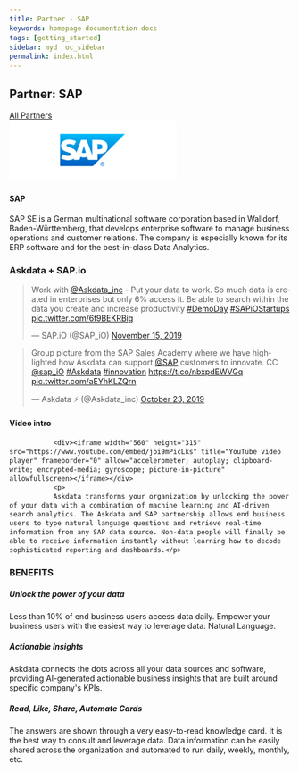 ```yaml
---
title: Partner - SAP
keywords: homepage documentation docs
tags: [getting_started]
sidebar: myd  oc_sidebar
permalink: index.html
---
```


## Partner: SAP

<div class="bg-white rounded-5" style="background-color: var(--blue-100)!important">
     <section class="p-4 justify-content-center  w-100">
      <a href="/partners/index" class="btn btn-secondary"><span class="fa fa-arrow-left"></span>All Partners</a>
         <div class="card m-2 mx-auto" style="max-width: 800px;">
          <img src="/media/partners/sap.png" class="card-img-top" alt="Abole" style="max-width:300px">
          <div class="card-body">
            <h4 class="card-title">SAP</h4>
            <p class="card-text">
SAP SE is a German multinational software corporation based in Walldorf, Baden-Württemberg, that develops enterprise software to manage business operations and customer relations. The company is especially known for its ERP software and for the best-in-class Data Analytics.
            </p>
               
### Askdata + SAP.io
               
<blockquote class="twitter-tweet"><p lang="en" dir="ltr">Work with <a href="https://twitter.com/Askdata_inc?ref_src=twsrc%5Etfw">@Askdata_inc</a> - Put your data to work. So much data is created in enterprises but only 6% access it. Be able to search within the data you create and increase productivity <a href="https://twitter.com/hashtag/DemoDay?src=hash&amp;ref_src=twsrc%5Etfw">#DemoDay</a> <a href="https://twitter.com/hashtag/SAPiOStartups?src=hash&amp;ref_src=twsrc%5Etfw">#SAPiOStartups</a> <a href="https://t.co/6t9BEKRBig">pic.twitter.com/6t9BEKRBig</a></p>&mdash; SAP.iO (@SAP_iO) <a href="https://twitter.com/SAP_iO/status/1195179460791635968?ref_src=twsrc%5Etfw">November 15, 2019</a></blockquote> <script async src="https://platform.twitter.com/widgets.js" charset="utf-8"></script>

<blockquote class="twitter-tweet"><p lang="en" dir="ltr">Group picture from the SAP Sales Academy where we have highlighted how Askdata can support <a href="https://twitter.com/SAP?ref_src=twsrc%5Etfw">@SAP</a> customers to innovate. CC <a href="https://twitter.com/SAP_iO?ref_src=twsrc%5Etfw">@sap_iO</a> <a href="https://twitter.com/hashtag/Askdata?src=hash&amp;ref_src=twsrc%5Etfw">#Askdata</a> <a href="https://twitter.com/hashtag/innovation?src=hash&amp;ref_src=twsrc%5Etfw">#innovation</a> <a href="https://t.co/nbxpdEWVGq">https://t.co/nbxpdEWVGq</a> <a href="https://t.co/aEYhKLZQrn">pic.twitter.com/aEYhKLZQrn</a></p>&mdash; Askdata ⚡ (@Askdata_inc) <a href="https://twitter.com/Askdata_inc/status/1186918693806235648?ref_src=twsrc%5Etfw">October 23, 2019</a></blockquote> <script async src="https://platform.twitter.com/widgets.js" charset="utf-8"></script>
               
#### Video intro

               <div><iframe width="560" height="315" src="https://www.youtube.com/embed/joi9mPicLks" title="YouTube video player" frameborder="0" allow="accelerometer; autoplay; clipboard-write; encrypted-media; gyroscope; picture-in-picture" allowfullscreen></iframe></div>
               <p>
               Askdata transforms your organization by unlocking the power of your data with a combination of machine learning and AI-driven search analytics. The Askdata and SAP partnership allows end business users to type natural language questions and retrieve real-time information from any SAP data source. Non-data people will finally be able to receive information instantly without learning how to decode sophisticated reporting and dashboards.</p>
               
### BENEFITS

##### Unlock the power of your data

Less than 10% of end business users access data daily. Empower your business users with the easiest way to leverage data: Natural Language.

##### Actionable Insights

Askdata connects the dots across all your data sources and software, providing AI-generated actionable business insights that are built around specific company's KPIs.

##### Read, Like, Share, Automate Cards

The answers are shown through a very easy-to-read knowledge card. It is the best way to consult and leverage data. Data information can be easily shared across the organization and automated to run daily, weekly, monthly, etc.
          </div>
        </div>
      </section>
</div>

